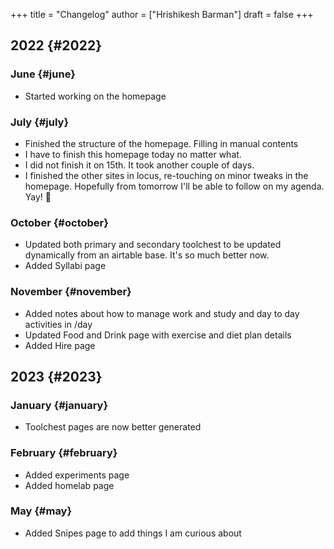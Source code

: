 +++
title = "Changelog"
author = ["Hrishikesh Barman"]
draft = false
+++

## 2022 {#2022}


### June {#june}

-   Started working on the homepage


### July {#july}

-   Finished the structure of the homepage. Filling in manual contents
-   I have to finish this homepage today no matter what.
-   I did not finish it on 15th. It took another couple of days.
-   I finished the other sites in locus, re-touching on minor tweaks in the homepage. Hopefully from tomorrow I'll be able to follow on my agenda. Yay! 🎊


### October {#october}

-   Updated both primary and secondary toolchest to be updated dynamically from an airtable base. It's so much better now.
-   Added Syllabi page


### November {#november}

-   Added notes about how to manage work and study and day to day activities in /day
-   Updated Food and Drink page with exercise and diet plan details
-   Added Hire page


## 2023 {#2023}


### January {#january}

-   Toolchest pages are now better generated


### February {#february}

-   Added experiments page
-   Added homelab page


### May {#may}

-   Added Snipes page to add things I am curious about
